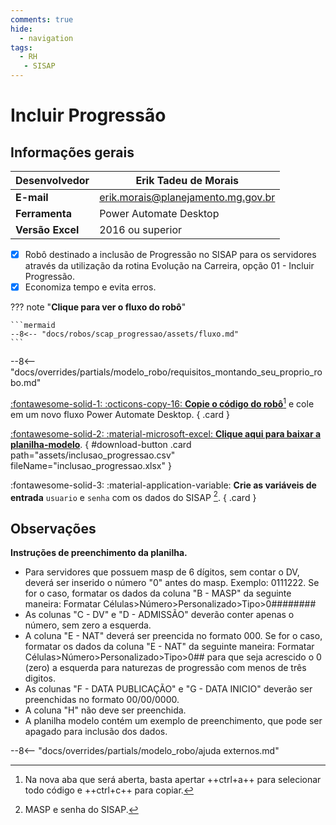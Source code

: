 ```yaml
---
comments: true
hide:
  - navigation
tags:
  - RH
   - SISAP
---
```


# Incluir Progressão


## Informações gerais

| **Desenvolvedor**| Erik Tadeu de Morais  |
| ----------- | ------------------------------------ |
| **E-mail**       | erik.morais@planejamento.mg.gov.br|
| **Ferramenta**    | Power Automate Desktop |
| **Versão Excel**    | 2016 ou superior |

- [x] Robô destinado a inclusão de Progressão no SISAP para os servidores através da utilização da rotina Evolução na Carreira, opção 01 - Incluir Progressão.
- [x] Economiza tempo e evita erros.

??? note "**Clique para ver o fluxo do robô**"

    ```mermaid
    --8<-- "docs/robos/scap_progressao/assets/fluxo.md"
    ```

--8<-- "docs/overrides/partials/modelo_robo/requisitos_montando_seu_proprio_robo.md"

<div class="grid" markdown>

[:fontawesome-solid-1: :octicons-copy-16: __Copie o código do robô__](https://raw.githubusercontent.com/automatiza-mg/biblioteca-de-robos/refs/heads/main/robos/site/scap/progressao/progressao_main.txt)[^1] e cole em um novo fluxo Power Automate Desktop.
{ .card }

[:fontawesome-solid-2: :material-microsoft-excel: __Clique aqui para baixar a planilha-modelo__](javascript:void(0);).
{ #download-button .card path="assets/inclusao_progressao.csv" fileName="inclusao_progressao.xlsx" }

:fontawesome-solid-3: :material-application-variable: __Crie as variáveis de entrada__ `usuario` e `senha` com os dados do SISAP [^2].
{ .card }

</div>

## Observações 

__Instruções de preenchimento da planilha.__

- Para servidores que possuem masp de 6 dígitos, sem contar o DV, deverá ser inserido o número "0" antes do masp. Exemplo: 0111222. Se for o caso, formatar os dados da coluna "B - MASP" da seguinte maneira: Formatar Células>Número>Personalizado>Tipo>0######## 
- As colunas "C - DV" e "D - ADMISSÃO" deverão conter apenas o número, sem zero a esquerda.
- A coluna "E - NAT" deverá ser preencida no formato 000. Se for o caso, formatar os dados da coluna "E - NAT" da seguinte maneira: Formatar Células>Número>Personalizado>Tipo>0## para que seja acrescido o 0 (zero) a esquerda para naturezas de progressão com menos de três digitos.
- As colunas "F - DATA PUBLICAÇÃO" e  "G - DATA INICIO" deverão ser preenchidas no formato 00/00/0000.
-  A coluna "H" não deve ser preenchida. 
- A planilha modelo contém um exemplo de preenchimento, que pode ser apagado para inclusão dos dados.                                         

--8<-- "docs/overrides/partials/modelo_robo/ajuda externos.md"

[^1]: Na nova aba que será aberta, basta apertar ++ctrl+a++ para selecionar todo código e ++ctrl+c++ para copiar.
[^2]: MASP e senha do SISAP.

